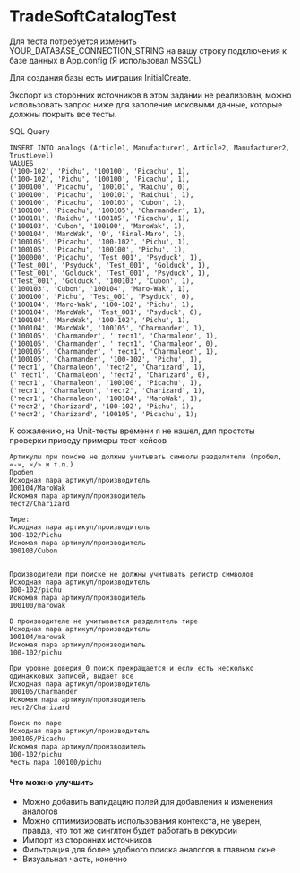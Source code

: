 # TradeSoftCatalogTest
Для теста потребуется изменить YOUR_DATABASE_CONNECTION_STRING на вашу строку подключения к базе данных в App.config (Я использовал MSSQL)

Для создания базы есть миграция InitialCreate.

Экспорт из сторонних источников в этом задании не реализован, можно использовать запрос ниже для заполение моковыми данные, которые должны покрыть все тесты.

SQL Query 
```
INSERT INTO analogs (Article1, Manufacturer1, Article2, Manufacturer2, TrustLevel)
VALUES
('100-102', 'Pichu', '100100', 'Picachu', 1),
('100-102', 'Pichu', '100100', 'Picachu', 1),
('100100', 'Picachu', '100101', 'Raichu', 0),
('100100', 'Picachu', '100101', 'Raichu1', 1), 
('100100', 'Picachu', '100103', 'Cubon', 1), 
('100100', 'Picachu', '100105', 'Charmander', 1), 
('100101', 'Raichu', '100105', 'Picachu', 1),
('100103', 'Cubon', '100100', 'MaroWak', 1),  
('100104', 'MaroWak', '0', 'Final-Maro', 1),  
('100105', 'Picachu', '100-102', 'Pichu', 1), 
('100105', 'Picachu', '100100', 'Pichu', 1), 
('100000', 'Picachu', 'Test_001', 'Psyduck', 1),  
('Test_001', 'Psyduck', 'Test_001', 'Golduck', 1),  
('Test_001', 'Golduck', 'Test_001', 'Psyduck', 1),  
('Test_001', 'Golduck', '100103', 'Cubon', 1),  
('100103', 'Cubon', '100104', 'Maro-Wak', 1),  
('100100', 'Pichu', 'Test_001', 'Psyduck', 0),  
('100104', 'Maro-Wak', '100-102', 'Pichu', 1),
('100104', 'MaroWak', 'Test_001', 'Psyduck', 0), 
('100104', 'MaroWak', '100-102', 'Pichu', 1), 
('100104', 'MaroWak', '100105', 'Charmander', 1), 
('100105', 'Charmander', ' тест1', 'Charmaleon', 1), 
('100105', 'Charmander', ' тест1', 'Charmaleon', 0), 
('100105', 'Charmander', ' тест1', 'Charmaleon', 1),
('100105', 'Charmander', '100-102', 'Pichu', 1),
('тест1', 'Charmaleon', 'тест2', 'Charizard', 1),
(' тест1', 'Charmaleon', 'тест2', 'Charizard', 0),
('тест1', 'Charmaleon', '100100', 'Picachu', 1),
('тест1', 'Charmaleon', 'тест2', 'Charizard', 1),
('тест1', 'Charmaleon', '100104', 'MaroWak', 1),
('тест2', 'Charizard', '100-102', 'Pichu', 1),
('тест2', 'Charizard', '100105', 'Picachu', 1);
```

К сожалению, на Unit-тесты времени я не нашел, для простоты проверки приведу примеры тест-кейсов
```
Артикулы при поиске не должны учитывать символы разделители (пробел, «-», «/» и т.п.)
Пробел
Исходная пара артикул/производитель
100104/MaroWak
Искомая пара артикул/производитель
тест2/Charizard

Тире:
Исходная пара артикул/производитель
100-102/Pichu
Искомая пара артикул/производитель
100103/Cubon


Производители при поиске не должны учитывать регистр символов
Исходная пара артикул/производитель
100-102/pichu
Искомая пара артикул/производитель
100100/marowak

В производителе не учитывается разделитель тире
Исходная пара артикул/производитель
100104/marowak
Искомая пара артикул/производитель
100-102/pichu

При уровне доверия 0 поиск прекращается и если есть несколько одинакковых записей, выдает все
Исходная пара артикул/производитель
100105/Charmander
Искомая пара артикул/производитель
тест2/Charizard

Поиск по паре
Исходная пара артикул/производитель
100105/Picachu
Искомая пара артикул/производитель
100-102/pichu
*есть пара 100100/pichu
```

#### Что можно улучшить
* Можно добавить валидацию полей для добавления и изменения аналогов
* Можно оптимизировать использования контекста, не уверен, правда, что тот же синглтон будет работать в рекурсии
* Импорт из сторонних источников
* Фильтрация для более удобного поиска аналогов в главном окне
* Визуальная часть, конечно
